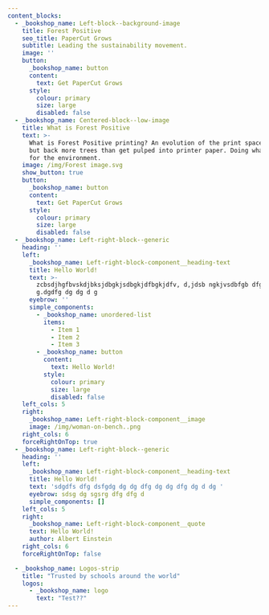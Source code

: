 ```yaml
---
content_blocks:
  - _bookshop_name: Left-block--background-image
    title: Forest Positive
    seo_title: PaperCut Grows
    subtitle: Leading the sustainability movement.
    image: ''
    button:
      _bookshop_name: button
      content:
        text: Get PaperCut Grows
      style:
        colour: primary
        size: large
        disabled: false
  - _bookshop_name: Centered-block--low-image
    title: What is Forest Positive
    text: >-
      What is Forest Positive printing? An evolution of the print space, putting
      but back more trees than get pulped into printer paper. Doing what’s right
      for the environment.
    image: /img/Forest image.svg
    show_button: true
    button:
      _bookshop_name: button
      content:
        text: Get PaperCut Grows
      style:
        colour: primary
        size: large
        disabled: false
  - _bookshop_name: Left-right-block--generic
    heading: ''
    left:
      _bookshop_name: Left-right-block-component__heading-text
      title: Hello World!
      text: >-
        zcbsdjhgfbvskdjbksjdbgkjsdbgkjdfbgkjdfv, d,jdsb ngkjvsdbfgb dfg df
        g.dgdfg dg dg d g
      eyebrow: ''
      simple_components:
        - _bookshop_name: unordered-list
          items:
            - Item 1
            - Item 2
            - Item 3
        - _bookshop_name: button
          content:
            text: Hello World!
          style:
            colour: primary
            size: large
            disabled: false
    left_cols: 5
    right:
      _bookshop_name: Left-right-block-component__image
      image: /img/woman-on-bench..png
    right_cols: 6
    forceRightOnTop: true
  - _bookshop_name: Left-right-block--generic
    heading: ''
    left:
      _bookshop_name: Left-right-block-component__heading-text
      title: Hello World!
      text: 'sdgdfs dfg dsfgdg dg dg dfg dg dg dfg dg d dg '
      eyebrow: sdsg dg sgsrg dfg dfg d
      simple_components: []
    left_cols: 5
    right:
      _bookshop_name: Left-right-block-component__quote
      text: Hello World!
      author: Albert Einstein
    right_cols: 6
    forceRightOnTop: false

  - _bookshop_name: Logos-strip
    title: "Trusted by schools around the world"
    logos:
      - _bookshop_name: logo
        text: "Test??"
---
```

